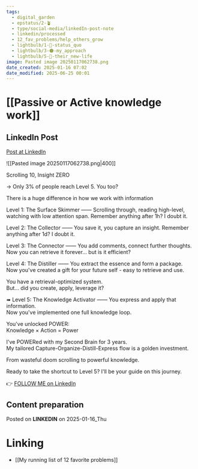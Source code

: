 ```yaml
---
tags:
  - digital_garden
  - epstatus/2-🪴
  - type/social-media/linkedIn-post-note
  - linkedin/processed
  - 12_fav_problems/help_others_grow
  - lightbulb/1-🔴-status_quo
  - lightbulb/3-🟠-my_approach
  - lightbulb/5-🔵-their_new-life
image: Pasted image 20250117062738.png
date_created: 2025-01-16 07:02
date_modified: 2025-06-25 00:01
---
```

# [[Passive or Active knowledge work]]

## LinkedIn Post

[Post at LinkedIn](https://www.linkedin.com/posts/sebastiankamilli_scrolling-10-insight-zero-only-3-of-activity-7285551523005124608-BUXr?utm_source=share&utm_medium=member_desktop)
  
![[Pasted image 20250117062738.png|400]]

Scrolling 10, Insight ZERO

→ Only 3% of people reach Level 5. You too?

There is a huge difference in how we work with information

Level 1: The Surface Skimmer
——
Scrolling through, reading high-level, watching with low attention span. 
Remember anything after 1h? I doubt it. 

Level 2: The Collector
——
You save it, you capture an insight. 
Remember anything after 1d? I doubt it.

Level 3: The Connector
——
You add comments, connect further thoughts.
Now you can retrieve it forever... but is it efficient?

Level 4: The Distiller
——
You extract the essence and form a package.  
Now you've created a gift for your future self - easy to retrieve and use.

You have a retrieval-optimized system.  
But... did you create, apply, leverage it?

➠ Level 5: The Knowledge Activator
——
You express and apply that information.  
Now you've implemented one full knowledge loop.

You've unlocked POWER:  
Knowledge × Action = Power

I've POWERed with my Second Brain for 3 years.  
My tailored Capture-Organize-Distill-Express flow is a golden investment.

From wasteful doom scrolling to powerful knowledge. 

Ready to take the shortcut to Level 5?
I'll be your guide on this journey.

👉 [FOLLOW ME on LinkedIn](https://www.linkedin.com/comm/mynetwork/discovery-see-all?usecase=PEOPLE_FOLLOWS&followMember=sebastiankamilli)

## Content preparation

Posted on **LINKEDIN** on 2025-01-16_Thu

# Linking

+ [[My running list of 12 favorite problems]]